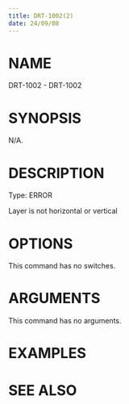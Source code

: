 ```yaml
---
title: DRT-1002(2)
date: 24/09/08
---
```


# NAME

DRT-1002 - DRT-1002

# SYNOPSIS

N/A.

# DESCRIPTION

Type: ERROR

Layer is not horizontal or vertical

# OPTIONS

This command has no switches.

# ARGUMENTS

This command has no arguments.

# EXAMPLES

# SEE ALSO
